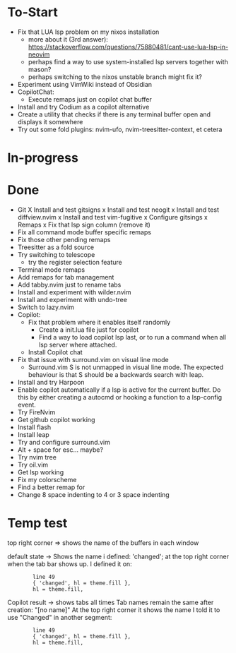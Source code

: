 # To-Start
- Fix that LUA lsp problem on my nixos installation
    - more about it (3rd answer): https://stackoverflow.com/questions/75880481/cant-use-lua-lsp-in-neovim
    - perhaps find a way to use system-installed lsp servers together with mason?
    - perhaps switching to the nixos unstable branch might fix it?
- Experiment using VimWiki instead of Obsidian
- CopilotChat:
    - Execute remaps just on copilot chat buffer
- Install and try Codium as a copilot alternative
- Create a utility that checks if there is any terminal buffer open and displays it somewhere 
- Try out some fold plugins: nvim-ufo, nvim-treesitter-context, et cetera

# In-progress

# Done
- Git
    X Install and test gitsigns
    x Install and test neogit
    x Install and test diffview.nvim
    x Install and test vim-fugitive
    x Configure gitsings 
        x Remaps
        x Fix that lsp sign column (remove it)
- Fix all command mode buffer specific remaps
- Fix those other pending remaps 
- Treesitter as a fold source
- Try switching to telescope
    - try the register selection feature
- Terminal mode remaps
- Add remaps for tab management
- Add tabby.nvim just to rename tabs
- Install and experiment with wilder.nvim
- Install and experiment with undo-tree
- Switch to lazy.nvim
- Copilot:
    - Fix that problem where it enables itself randomly
        - Create a init.lua file just for copilot
        - Find a way to load copilot lsp last, or to run a command when all lsp server where attached.
    - Install Copilot chat
- Fix that issue with surround.vim on visual line mode
    - Surround.vim S is not unmapped in visual line mode. The expected behaviour is that S should be a backwards search with leap.
- Install and try Harpoon
- Enable copilot automatically if a lsp is active for the current buffer. Do this by either creating a autocmd or hooking a function to a lsp-config event.
- Try FireNvim 
- Get github copilot working
- Install flash
- Install leap
- Try and configure surround.vim
- Alt + space for esc... maybe?
- Try nvim tree
- Try oil.vim
- Get lsp working
- Fix my colorscheme
- Find a better remap for <c-w>
- Change 8 space indenting to 4 or 3 space indenting 




# Temp test

top right corner => shows the name of the buffers in each window

default state ->
Shows the name i defined: 'changed'; at the top right corner when the tab bar shows up.
I defined it on:

            line 49
			{ 'changed', hl = theme.fill },
			hl = theme.fill,

Copilot result ->
shows tabs all times 
Tab names remain the same after creation: "[no name]"
At the top right corner it shows the name I told it to use "Changed"
in another segment:

            line 49
			{ 'changed', hl = theme.fill },
			hl = theme.fill,



